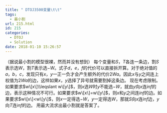 ```yaml
---
title: " DTOJ3500变量\t\t"
tags:
  - 最小割
url: 215.html
id: 215
categories:
  - DTOJ
  - Solution
date: 2018-01-10 15:26:57
---
```


（据说最小割的模型很裸，然而并没有想到） 每个变量和$S$，$T$各连一条边，割$S$表示选$W$，割$T$表示选$-W$。式子$d$，$e$，$f$的代价可以直接拆开算。对于绝对值的$a$，$b$，$c$，发现只有$x$，$y$一正一负才会产生额外的代价$2Wa$。因此$x$与$y$之间连上权值为$2Wa$的边，这样如果$x$，$y$选择了异号就需要割掉这条边。 现在考虑限制。如果要求$w\[x\]\\leqslant w\[y\]$，则$x$选$W$时$y$不能选$-W$，就由$y$向$x$连$inf$的边，表示这种情况不可行。如果要求$w\[x\]=w\[y\]$，则$x$和$y$之间连$inf$的边。如果要求$w\[x\]<w\[y\]$，则$x$一定得选$-W$，$y$一定得选$W$，那就$S$向$x$连$inf$边，$y$向$T$连$inf$的边。 用最大流求出最小割就是答案了。